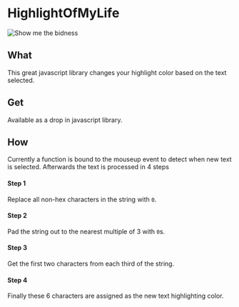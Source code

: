 # HighlightOfMyLife

![Show me the bidness](http://g.recordit.co/DHt3Gt9MTi.gif)



## What
This great javascript library changes your highlight color based on the text selected.

## Get
Available as a drop in javascript library. 

## How

Currently a function is bound to the mouseup event to detect when new text is selected. Afterwards the text is processed in 4 steps

#### Step 1
Replace all non-hex characters in the string with `0`.

#### Step 2
Pad the string out to the nearest multiple of 3 with `0`s.

#### Step 3
Get the first two characters from each third of the string.

#### Step 4
Finally these 6 characters are assigned as the new text highlighting color. 
